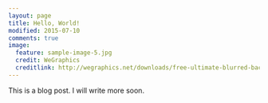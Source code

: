 ```yaml
---
layout: page
title: Hello, World!
modified: 2015-07-10
comments: true
image:
  feature: sample-image-5.jpg
  credit: WeGraphics
  creditlink: http://wegraphics.net/downloads/free-ultimate-blurred-background-pack/
---
```

This is a blog post. I will write more soon.
